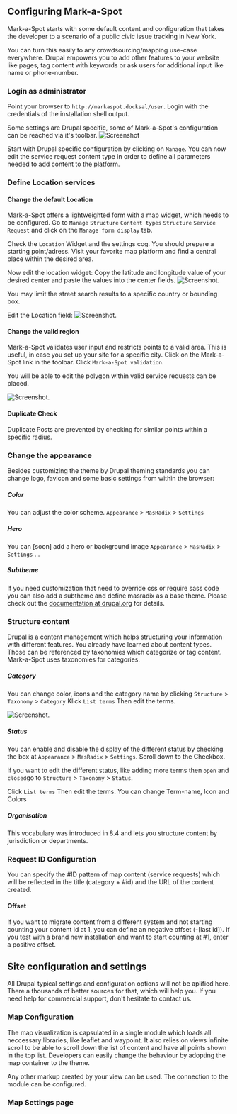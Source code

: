 ## Configuring Mark-a-Spot

Mark-a-Spot starts with some default content and configuration that takes the developer to a scenario of a public civic issue tracking in New York. 

You can turn this easily to any crowdsourcing/mapping use-case everywhere. Drupal empowers you to add other features to your website like pages, tag content with keywords or ask users for additional input like name or phone-number.

### Login as administrator

Point your browser to `http://markaspot.docksal/user`. Login with the credentials of the installation shell output.

Some settings are Drupal specific, some of Mark-a-Spot's configuration can be reached via it's toolbar.
![Screenshot](img/toolbar.png)

Start with Drupal specific configuration by clicking on `Manage`.
You can now edit the service request content type in order to define all parameters needed to add content to the platform.

### Define Location services
#### Change the default Location
Mark-a-Spot offers a lightweighted form with a map widget, which needs to be configured. Go to `Manage` `Structure` `Content types` `Structure` `Service Request` and click on the `Manage form display` tab.

Check the `Location` Widget and the settings cog. You should prepare a starting point/adress. Visit your favorite map platform and find a central place within the desired area.

Now edit the location widget: Copy the latitude and longitude value of your desired center and paste the values into the center fields.
![Screenshot](img/location_widget.png).

You may limit the street search results to a specific country or bounding box.

Edit the Location field:
![Screenshot](img/location_field.png).

#### Change the valid region
Mark-a-Spot validates user input and restricts points to a valid area. This is useful, in case you set up your site for a specific city.
Click on the Mark-a-Spot link in the toolbar. Click `Mark-a-Spot validation`.

You will be able to edit the polygon within valid service requests can be placed.

![Screenshot](img/validation.png).
#### Duplicate Check
Duplicate Posts are prevented by checking for similar points within a specific radius.

### Change the appearance

Besides customizing the theme by Drupal theming standards you can change logo, favicon and some basic settings from within the browser:

##### Color
You can adjust the color scheme. `Appearance` > `MasRadix` > `Settings`

##### Hero
You can [soon] add a hero or background image `Appearance` > `MasRadix` > `Settings`
...

##### Subtheme

If you need customization that need to override css or require sass code you can also add a subtheme and define masradix as a base theme. Please check out the [documentation at drupal.org](https://www.drupal.org/docs/8/theming-drupal-8/creating-a-drupal-8-sub-theme-or-sub-theme-of-sub-theme) for details.

### Structure content

Drupal is a content management which helps structuring your information with different features. You already have learned about content types. Those can be referenced by taxonomies which categorize or tag content. Mark-a-Spot uses taxonomies for categories. 

##### Category
You can change color, icons and the category name by clicking `Structure` > `Taxonomy` > `Category` Klick `List terms` Then edit the terms.

![Screenshot](img/edit_term.png).


##### Status 
You can enable and disable the display of the different status by checking the box at `Appearance` > `MasRadix` > `Settings`. Scroll down to the Checkbox.

If you want to edit the different status, like adding more terms then `open` and `closed`go to 
 `Structure` > `Taxonomy` > `Status`.
 
 Click `List terms` Then edit the terms. You can change Term-name, Icon and Colors

##### Organisation
This vocabulary was introduced in 8.4 and lets you structure content by jurisdiction or departments.


### Request ID Configuration
You can specify the #ID pattern of map content (service requests) which will be reflected in the title (category + #id) and the URL of the content created. 

#### Offset
If you want to migrate content from a different system and not starting counting your content id at 1, you can define an negative offset (-[last id]). If you test with a brand new installation and want to start counting at #1, enter a positive offset.

## Site configuration and settings
All Drupal typical settings and configuration options will not be aplified here. There a thousands of better sources for that, which will help you. If you need help for commercial support, don't hesitate to contact us.

### Map Configuration
The map visualization is capsulated in a single module which loads all neccessary libraries, like leaflet and waypoint. It also relies on views infinite scroll to be able to scroll down the list of content and have all points shown in the top list. Developers can easily change the behaviour by adopting the map container to the theme. 

Any other markup created by your view can be used. The connection to the module can be configured.

### Map Settings page




